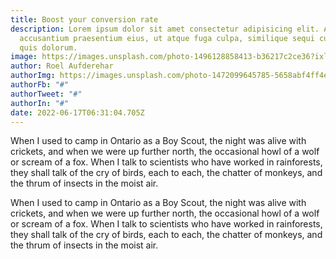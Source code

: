 ```yaml
---
title: Boost your conversion rate
description: Lorem ipsum dolor sit amet consectetur adipisicing elit. Architecto
  accusantium praesentium eius, ut atque fuga culpa, similique sequi cum eos
  quis dolorum.
image: https://images.unsplash.com/photo-1496128858413-b36217c2ce36?ixlib=rb-1.2.1&ixid=eyJhcHBfaWQiOjEyMDd9&auto=format&fit=crop&w=1679&q=80
author: Roel Aufderehar
authorImg: https://images.unsplash.com/photo-1472099645785-5658abf4ff4e?ixlib=rb-1.2.1&ixid=eyJhcHBfaWQiOjEyMDd9&auto=format&fit=facearea&facepad=2&w=256&h=256&q=80
authorFb: "#"
authorTweet: "#"
authorIn: "#"
date: 2022-06-17T06:31:04.705Z
---
```

When I used to camp in Ontario as a Boy Scout, the night was alive with crickets, and when we were up further north, the occasional howl of a wolf or scream of a fox. When I talk to scientists who have worked in rainforests, they shall talk of the cry of birds, each to each, the chatter of monkeys, and the thrum of insects in the moist air.

When I used to camp in Ontario as a Boy Scout, the night was alive with crickets, and when we were up further north, the occasional howl of a wolf or scream of a fox. When I talk to scientists who have worked in rainforests, they shall talk of the cry of birds, each to each, the chatter of monkeys, and the thrum of insects in the moist air.